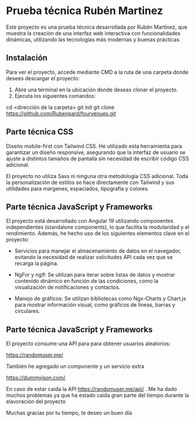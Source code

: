 # Prueba técnica Rubén Martinez

Este proyecto es una prueba técnica desarrollada por Rubén Martínez, que muestra la creación de una interfaz web interactiva con funcionalidades dinámicas, utilizando las tecnologías más modernas y buenas prácticas.

## Instalación

Para ver el proyecto, accede mediante CMD a la ruta de una carpeta donde desees descargar el proyecto:

1. Abre una terminal en la ubicación donde deseas clonar el proyecto.
2. Ejecuta los siguientes comandos:

cd <dirección de la carpeta>
git init
git clone https://github.com/Rubenpard/fourvenues.git


## Parte técnica CSS

Diseño mobile-first con Tailwind CSS. He utilizado esta herramienta para garantizar un diseño responsive, asegurando que la interfaz de usuario se ajuste a distintos tamaños de pantalla sin necesidad de escribir código CSS adicional.

El proyecto no utiliza Sass ni ninguna otra metodología CSS adicional. Toda la personalización de estilos se hace directamente con Tailwind y sus utilidades para margenes, espaciados, tipografía y colores.

## Parte técnica JavaScript y Frameworks

El proyecto está desarrollado con Angular 19 utilizando componentes independientes (standalone components), lo que facilita la modularidad y el rendimiento. Además, he hecho uso de los siguientes elementos clave en el proyecto:

- Servicios para manejar el almacenamiento de datos en el navegador, evitando la necesidad de realizar solicitudes API cada vez que se recarga la página.

- NgFor y ngIf: Se utilizan para iterar sobre listas de datos y mostrar contenido dinámico en función de las condiciones, como la visualización de notificaciones y contactos.

- Manejo de gráficos: Se utilizan bibliotecas como Ngx-Charts y Chart.js para mostrar información visual, como gráficos de líneas, barras y circulares.

## Parte técnica JavaScript y Frameworks

El proyecto consume una API para para obtener usuarios aleatorios:

https://randomuser.me/

También he agregado un componente y un servicio extra 

https://dummyjson.com/

En caso de estar caida la API https://randomuser.me/api/ . 
Me ha dado muchos problemas ya que ha estado caida gran parte del tiempo durante la elavoración del proyecto   


Muchas gracias por tu tiempo, te deseo un buen día

